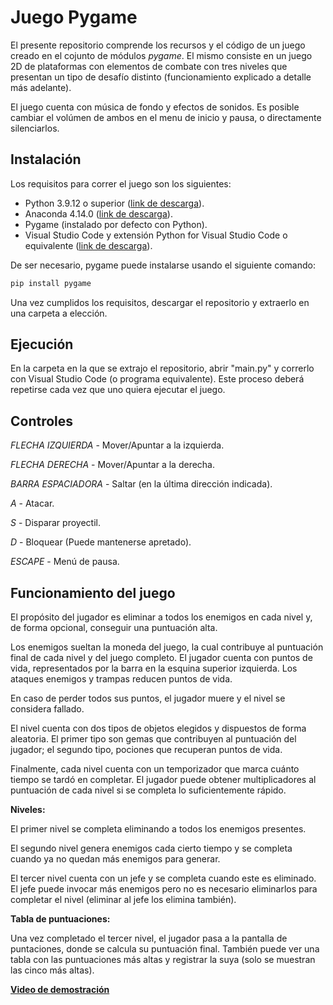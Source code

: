 # Juego Pygame

El presente repositorio comprende los recursos y el código de un juego creado en el cojunto de módulos *pygame*. El mismo consiste en un juego 2D de plataformas con 
elementos de combate con tres niveles que presentan un tipo de desafío distinto (funcionamiento explicado a detalle más adelante).

El juego cuenta con música de fondo y efectos de sonidos. Es posible cambiar el volúmen de ambos en el menu de inicio y pausa, o directamente silenciarlos.

## Instalación

Los requisitos para correr el juego son los siguientes:

 - Python 3.9.12 o superior ([link de descarga](https://www.python.org/downloads/)).
 - Anaconda 4.14.0 ([link de descarga](https://www.anaconda.com/)).
 - Pygame (instalado por defecto con Python).
 - Visual Studio Code y extensión Python for Visual Studio Code o equivalente ([link de descarga](https://code.visualstudio.com/)).
 
De ser necesario, pygame puede instalarse usando el siguiente comando:

```bash
pip install pygame
```

Una vez cumplidos los requisitos, descargar el repositorio y extraerlo en una carpeta a elección.

## Ejecución

En la carpeta en la que se extrajo el repositorio, abrir "main.py" y correrlo con Visual Studio Code (o programa equivalente). Este proceso deberá repetirse cada 
vez que uno quiera ejecutar el juego.

## Controles

*FLECHA IZQUIERDA* - Mover/Apuntar a la izquierda. 

*FLECHA DERECHA* - Mover/Apuntar a la derecha.

*BARRA ESPACIADORA* - Saltar (en la última dirección indicada).

*A* - Atacar.

*S* - Disparar proyectil.

*D* - Bloquear (Puede mantenerse apretado).

*ESCAPE* - Menú de pausa.

## Funcionamiento del juego

El propósito del jugador es eliminar a todos los enemigos en cada nivel y, de forma opcional, conseguir una puntuación alta.

Los enemigos sueltan la moneda del juego, la cual contribuye al puntuación final de cada nivel y del juego completo.
El jugador cuenta con puntos de vida, representados por la barra en la esquina superior izquierda. Los ataques enemigos y trampas reducen puntos de vida.

En caso de perder todos sus puntos, el jugador muere y el nivel se considera fallado.

El nivel cuenta con dos tipos de objetos elegidos y dispuestos de forma aleatoria. El primer tipo son gemas que contribuyen al puntuación del jugador; 
el segundo tipo, pociones que recuperan puntos de vida.

Finalmente, cada nivel cuenta con un temporizador que marca cuánto tiempo se tardó en completar. 
El jugador puede obtener multiplicadores al puntuación de cada nivel si se completa lo suficientemente rápido.

**Niveles:**

El primer nivel se completa eliminando a todos los enemigos presentes.

El segundo nivel genera enemigos cada cierto tiempo y se completa cuando ya no quedan más enemigos para generar.

El tercer nivel cuenta con un jefe y se completa cuando este es eliminado. El jefe puede invocar más enemigos pero no es necesario eliminarlos para completar el nivel 
(eliminar al jefe los elimina también).

**Tabla de puntuaciones:**

Una vez completado el tercer nivel, el jugador pasa a la pantalla de puntaciones, donde se calcula su puntuación final. También puede ver una tabla con las puntuaciones 
más altas y registrar la suya (solo se muestran las cinco más altas).

   [**Video de demostración**](https://youtu.be/RBihVMoa5IM)
